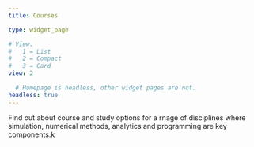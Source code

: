 ```yaml
---
title: Courses

type: widget_page

# View.
#   1 = List
#   2 = Compact
#   3 = Card
view: 2

  # Homepage is headless, other widget pages are not.
headless: true
---
```


Find out about course and study options for a rnage of disciplines where simulation, numerical methods, analytics and programming are key components.k